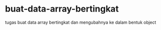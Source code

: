 # buat-data-array-bertingkat
tugas buat data array bertingkat dan mengubahnya ke dalam bentuk object
